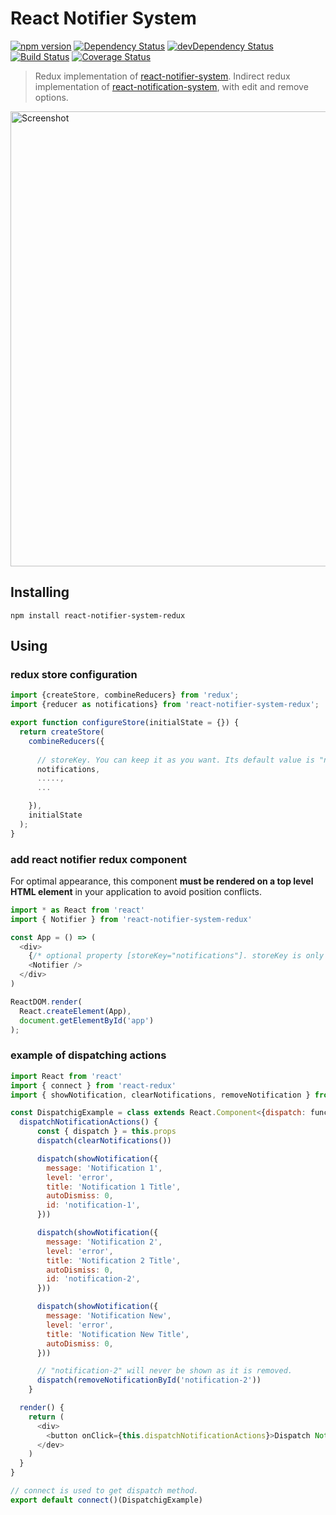 # React Notifier System

[![npm version](https://badge.fury.io/js/react-notifier-system-redux.svg)](https://badge.fury.io/js/react-notifier-system-redux) [![Dependency Status](https://david-dm.org/sheikhG1900/react-notifier-system-redux.svg)](https://david-dm.org/sheikhG1900/react-notifier-system-redux) [![devDependency Status](https://david-dm.org/sheikhG1900/react-notifier-system-redux/dev-status.svg)](https://david-dm.org/sheikhG1900/react-notifier-system-redux#info=devDependencies) [![Build Status](https://travis-ci.org/SheikhG1900/react-notifier-system-redux.svg?branch=master)](https://travis-ci.org/SheikhG1900/react-notifier-system-redux) [![Coverage Status](https://coveralls.io/repos/github/SheikhG1900/react-notifier-system-redux/badge.svg?branch=master)](https://coveralls.io/github/SheikhG1900/react-notifier-system-redux?branch=master)

> Redux implementation of [react-notifier-system](https://github.com/sheikhG1900/react-notifier-system).
> Indirect redux implementation of [react-notification-system](https://igorprado.github.io/react-notification-system), with edit and remove options.

<a href="https://igorprado.github.io/react-notification-system/"><img width="728" src="https://github.com/igorprado/react-notification-system/raw/master/example/src/images/screenshot.jpg" alt="Screenshot"></a>

## Installing

```
npm install react-notifier-system-redux
```

## Using

### redux store configuration
```js
import {createStore, combineReducers} from 'redux';
import {reducer as notifications} from 'react-notifier-system-redux';

export function configureStore(initialState = {}) {
  return createStore(
    combineReducers({
      
      // storeKey. You can keep it as you want. Its default value is "notifications" 
      notifications,
      .....,
      ...

    }),
    initialState
  );
}
```
### add react notifier redux component
For optimal appearance, this component **must be rendered on a top level HTML element** in your application to avoid position conflicts.

```js
import * as React from 'react'
import { Notifier } from 'react-notifier-system-redux'

const App = () => (
  <div>
    {/* optional property [storeKey="notifications"]. storeKey is only required when it is configured other then "notifications". See your store configuration */}
    <Notifier />
  </div>
)

ReactDOM.render(
  React.createElement(App),
  document.getElementById('app')
);
```

### example of dispatching actions
```js
import React from 'react'
import { connect } from 'react-redux'
import { showNotification, clearNotifications, removeNotification } from  'react-notifier-system-redux'

const DispatchigExample = class extends React.Component<{dispatch: func}> {
  dispatchNotificationActions() {
      const { dispatch } = this.props
      dispatch(clearNotifications())

      dispatch(showNotification({
        message: 'Notification 1',
        level: 'error',
        title: 'Notification 1 Title',
        autoDismiss: 0,
        id: 'notification-1',
      }))

      dispatch(showNotification({
        message: 'Notification 2',
        level: 'error',
        title: 'Notification 2 Title',
        autoDismiss: 0,
        id: 'notification-2',
      }))

      dispatch(showNotification({
        message: 'Notification New',
        level: 'error',
        title: 'Notification New Title',
        autoDismiss: 0,
      }))

      // "notification-2" will never be shown as it is removed.
      dispatch(removeNotificationById('notification-2'))
    }

  render() {
    return (
      <div>
        <button onClick={this.dispatchNotificationActions}>Dispatch Notification Actions</button>
      </dev>
    )
  }
}

// connect is used to get dispatch method.
export default connect()(DispatchigExample)

```
